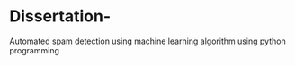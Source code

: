 # Dissertation-
Automated spam detection using machine learning algorithm using python programming 
